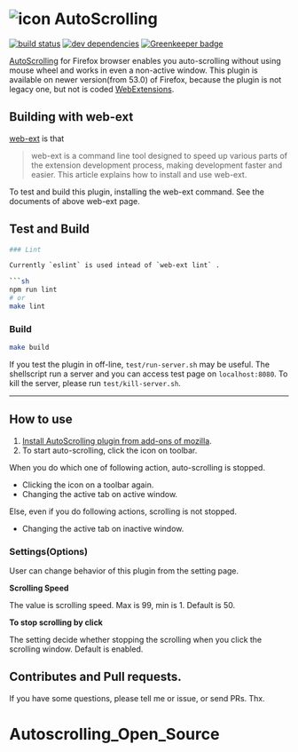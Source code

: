 ![icon][icon] AutoScrolling  
============================
[![build status](https://circleci.com/gh/pinkienort/AutoScrolling.svg?style=svg)](https://circleci.com/gh/pinkienort/AutoScrolling)
[![dev dependencies](https://david-dm.org/pinkienort/AutoScrolling.svg)](https://david-dm.org/pinkienort/AutoScrolling?type=dev) [![Greenkeeper badge](https://badges.greenkeeper.io/pinkienort/AutoScrolling.svg)](https://greenkeeper.io/)

[AutoScrolling] for Firefox browser enables you auto-scrolling without using
mouse wheel and works in even a non-active window. This plugin
is available on newer version(from 53.0) of Firefox, because the plugin is not
legacy one, but not is coded [WebExtensions].


## Building with web-ext

[web-ext] is that

> web-ext is a command line tool designed to speed up various parts of the
> extension development process, making development faster and easier. This
> article explains how to install and use web-ext.

To test and build this plugin, installing the web-ext command.  See the
documents of above web-ext page.

## Test and Build

```sh
### Lint

Currently `eslint` is used intead of `web-ext lint` .

```sh
npm run lint
# or
make lint
```


### Build

```sh
make build
```

If you test the plugin in off-line, `test/run-server.sh` may be useful.
The shellscript run a server and you can access test page on
`localhost:8080`. To kill the server, please run `test/kill-server.sh`.

---


## How to use

1. [Install AutoScrolling plugin from add-ons of mozilla][AutoScrolling].
2. To start auto-scrolling, click the icon on toolbar.

When you do which one of following action, auto-scrolling is stopped.

- Clicking the icon on a toolbar again.
- Changing the active tab on active window.

Else, even if you do following actions, scrolling is not stopped.

- Changing the active tab on inactive window.


### Settings(Options)

User can change behavior of this plugin from the setting page.

__Scrolling Speed__

The value is scrolling speed. Max is 99, min is 1. Default is 50.

__To stop scrolling by click__

The setting decide whether stopping the scrolling when you click the scrolling
window. Default is enabled.


## Contributes and Pull requests.

If you have some questions, please tell me or issue, or send PRs. Thx.


[AutoScrolling]: https://addons.mozilla.org/ja/firefox/addon/autoscrolling/
[WebExtensions]: https://developer.mozilla.org/en-US/Add-ons/WebExtensions
[icon]: https://addons.cdn.mozilla.net/user-media/addon_icons/840/840622-64.png
[web-ext]: https://developer.mozilla.org/en-US/Add-ons/WebExtensions/Getting_started_with_web-ext
# Autoscrolling_Open_Source
